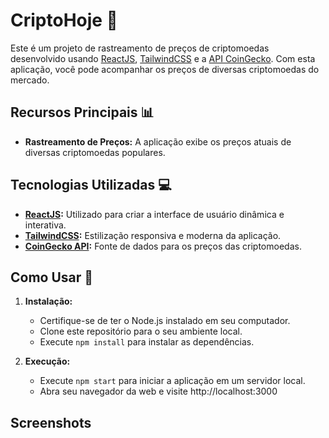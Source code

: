 # CriptoHoje 🚀

Este é um projeto de rastreamento de preços de criptomoedas desenvolvido usando [ReactJS](https://react.dev/), [TailwindCSS](https://tailwindcss.com/) e a [API CoinGecko](https://www.coingecko.com/pt/api). Com esta aplicação, você pode acompanhar os preços de diversas criptomoedas do mercado.

## Recursos Principais 📊

- **Rastreamento de Preços:** A aplicação exibe os preços atuais de diversas criptomoedas populares.

## Tecnologias Utilizadas 💻

- **[ReactJS](https://react.dev/):** Utilizado para criar a interface de usuário dinâmica e interativa.
- **[TailwindCSS](https://tailwindcss.com/):** Estilização responsiva e moderna da aplicação.
- **[CoinGecko API](https://www.coingecko.com/pt/api):** Fonte de dados para os preços das criptomoedas.
  
## Como Usar 🤔

1. **Instalação:**
   - Certifique-se de ter o Node.js instalado em seu computador.
   - Clone este repositório para o seu ambiente local.
   - Execute `npm install` para instalar as dependências.

2. **Execução:**
   - Execute `npm start` para iniciar a aplicação em um servidor local.
   - Abra seu navegador da web e visite http://localhost:3000
  
## Screenshots 




